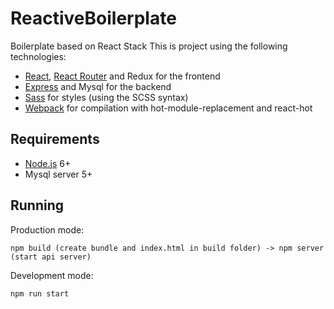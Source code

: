# ReactiveBoilerplate

Boilerplate based on React Stack
This is project using the following technologies:
- [React](https://facebook.github.io/react/), [React Router](https://reacttraining.com/react-router/) and Redux for the frontend
- [Express](http://expressjs.com/) and Mysql for the backend
- [Sass](http://sass-lang.com/) for styles (using the SCSS syntax)
- [Webpack](https://webpack.github.io/) for compilation with hot-module-replacement and react-hot

## Requirements
- [Node.js](https://nodejs.org/en/) 6+
- Mysql server 5+

## Running

Production mode:

```shell
npm build (create bundle and index.html in build folder) -> npm server (start api server)
```

Development mode:

```shell
npm run start
```

